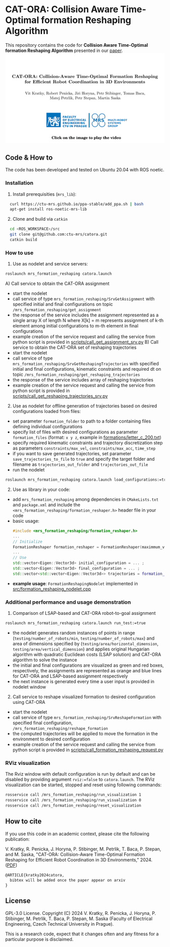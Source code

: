 # CAT-ORA: Collision Aware Time-Optimal formation Reshaping Algorithm 
This repository contains the code for **Collision Aware Time-Optimal formation Reshaping Algorithm** presented in our [paper](https://mrs.fel.cvut.cz/data/papers/cat-ora.pdf).
[![plot](./figs/catora_title_page.jpg)](https://youtu.be/FOCyGhxazMI?si=vV189B7v2TZ2ctoO)

## Code & How to
The code has been developed and tested on Ubuntu 20.04 with ROS noetic.

### Installation
1) Install prerequisities (`mrs_lib`):
```bash
  curl https://ctu-mrs.github.io/ppa-stable/add_ppa.sh | bash
  apt-get install ros-noetic-mrs-lib
```
2) Clone and build via `catkin`
```bash
  cd <ROS_WORKSPACE>/src
  git clone git@github.com:ctu-mrs/catora.git
  catkin build
```

### How to use
1) Use as nodelet and service servers:
```bash
roslaunch mrs_formation_reshaping catora.launch
```
A) Call service to obtain the CAT-ORA assignment 
  - start the nodelet
  - call service of type `mrs_formation_reshaping/SrvGetAssignment` with specified initial and final configurations on topic `/mrs_formation_reshaping/get_assignment` 
  - the response of the service includes the assignment represented as a single array X of length N where X[k] = m represents assignment of k-th element among initial configurations to m-th element in final configurations
  - example creation of the service request and calling the service from python script is provided in [scripts/call_get_assignment_srv.py](https://github.com/ctu-mrs/cat-ora/blob/master/scripts/call_get_assignment_srv.py) 
B) Call service to obtain the CAT-ORA set of reshaping trajectories
  - start the nodelet
  - call service of type `mrs_formation_reshaping/SrvGetReshapingTrajectories` with specified initial and final configurations, kinematic constraints and required dt on topic `/mrs_formation_reshaping/get_reshaping_trajectories`
  - the response of the service includes array of reshaping trajectories 
  - example creation of the service request and calling the service from python script is provided in [scripts/call_get_reshaping_trajectories_srv.py](https://github.com/ctu-mrs/cat-ora/blob/master/scripts/call_get_reshaping_trajectories_srv.py) 
2) Use as nodelet for offline generation of trajectories based on desired configurations loaded from files:
  - set parameter `formation_folder` to path to a folder containing files defining individual configurations 
  - specify list of files with desired configurations as parameter `formation_files` (format: `x y z`, example in [formations/letter_c_200.txt](https://github.com/ctu-mrs/cat-ora/blob/master/formations/letter_c_200.txt))
  - specify required kinematic constraints and trajectory discretization step as parameters `constraints/max_vel`, `constraints/max_acc`, `time_step`
  - if you want to save generated trajectories, set parameter `save_trajectories_to_file` to `true` and specify the target folder and filename as `trajectories_out_folder` and `trajectories_out_file` 
  - run the nodelet
```bash
roslaunch mrs_formation_reshaping catora.launch load_configurations:=true
```

2) Use as library in your code:
  - add `mrs_formation_reshaping` among dependencies in `CMakeLists.txt` and `package.xml` and include the `<mrs_formation_reshaping/formation_reshaper.h>` header file in your code
  - basic usage:
    ```cpp
    #include <mrs_formation_reshaping/formation_reshaper.h>
    ...
    // Initialize
    FormationReshaper formation_reshaper = FormationReshaper(maximmum_velocity, maximum_acceleration, trajectory_dt);
    ...
    // Use
    std::vector<Eigen::Vector3d> initial_configuration = ... ;
    std::vector<Eigen::Vector3d> final_configuration = ... ;
    std::vector<std::vector<Eigen::Vector3d>> trajectories = formation_reshaper_.getReshapingTrajectoriesCatora(initial_configuration, final_configuration);
    ```
  - **example usage**: `FormationReshapingNodelet` implemented in [src/formation_reshaping_nodelet.cpp](https://github.com/ctu-mrs/cat-ora/blob/master/src/formation_reshaping_nodelet.cpp)

### Additional performance and usage demonstration
1) Comparison of LSAP-based and CAT-ORA robot-to-goal assignment
```bash
roslaunch mrs_formation_reshaping catora.launch run_test:=true
``` 
  - the nodelet generates random instances of points in range (`testing/number_of_robots/min`, `testing/number_of_robots/max`) and area of dimensions specified by (`testing/area/horizontal_dimension`, `testing/area/vertical_dimension`) and applies original Hungarian algorithm with quadratic Euclidean costs (LSAP solution) and CAT-ORA algorithm to solve the instance
  - the initial and final configurations are visualized as green and red boxes, respectively, the assignments are represented as orange and blue lines for CAT-ORA and LSAP-based assignment respectively   
  - the next instance is generated every time a user input is provided in nodelet window

2) Call service to reshape visualized formation to desired configuration using CAT-ORA
  - start the nodelet
  - call service of type `mrs_formation_reshaping/SrvReshapeFormation` with specified final configuration, `/mrs_formation_reshaping/reshape_formation`
  - the computed trajectories will be applied to move the formation in the environment to desired configuration
  - example creation of the service request and calling the service from python script is provided in [scripts/call_formation_reshaping_request.py](https://github.com/ctu-mrs/cat-ora/blob/master/scripts/call_formation_reshaping_request.py) 

### RViz visualization   
The Rviz window with default configuration is run by default and can be disabled by providing argument `rviz:=false` to `catora.launch`. The RViz visualization can be started, stopped and reset using following commands: 

```bash
rosservice call /mrs_formation_reshaping/run_visualization 1
rosservice call /mrs_formation_reshaping/run_visualization 0
rosservice call /mrs_formation_reshaping/reset_visualization
``` 
  
## How to cite
If you use this code in an academic context, please cite the following publication:

V. Kratky, R. Penicka, J. Horyna, P. Stibinger, M. Petrlik, T. Baca, P. Stepan, and M. Saska, "CAT-ORA: Collision-Aware Time-Optimal Formation Reshaping for Efficient Robot Coordination in 3D Environments," 2024. ([PDF](https://mrs.fel.cvut.cz/data/papers/cat-ora.pdf))

```
@ARTICLE{kratky2024catora,
  bibtex will be added once the paper appear on arxiv
}
```

## License
GPL-3.0 License. Copyright (C) 2024 V. Kratky, R. Penicka, J. Horyna, P. Stibinger, M. Petrlik, T. Baca, P. Stepan, M. Saska (Faculty of Electrical Engineering, Czech Technical University in Prague).

This is a research code, expect that it changes often and any fitness for a particular purpose is disclaimed.
